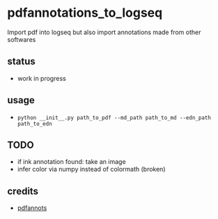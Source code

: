 # pdfannotations_to_logseq
Import pdf into logseq but also import annotations made from other softwares

## status
* work in progress

## usage
* `python __init__.py path_to_pdf --md_path path_to_md --edn_path path_to_edn`

## TODO
* if ink annotation found: take an image
* infer color via numpy instead of colormath (broken)


## credits
* [pdfannots](https://github.com/0xabu/pdfannots/)
